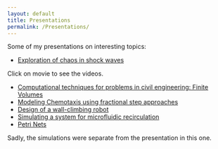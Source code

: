 ```yaml
---
layout: default
title: Presentations
permalink: /Presentations/
---
```




Some of my presentations on interesting topics:
* [Exploration of chaos in shock waves](pdfs/Presentation_575.pdf)

Click on movie to see the videos.
* [Computational techniques for problems in civil engineering: Finite Volumes](pdfs/Civil_clawpack.pdf)
* [Modeling Chemotaxis using fractional step approaches](pdfs/Chemotaxis.pdf)
* [Design of a wall-climbing robot](pdfs/Design.pptx)
* [Simulating a system for microfluidic recirculation ](pdfs/MEMS.pptx)
* [Petri Nets](pdfs/Petri_Nets.pptx)

Sadly, the simulations were separate from the presentation in this one.


